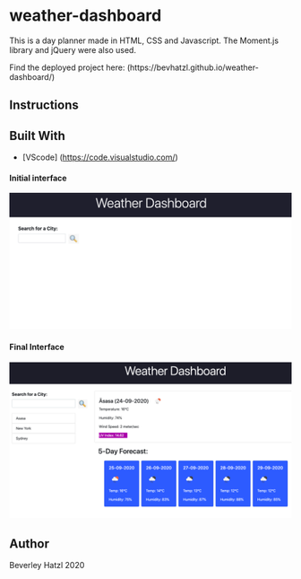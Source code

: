 # weather-dashboard
This is a day planner made in HTML, CSS and Javascript. The Moment.js library and jQuery were also used.

<p>Find the deployed project here: (https://bevhatzl.github.io/weather-dashboard/)</p>

## Instructions


## Built With

* [VScode] (https://code.visualstudio.com/) 


#### Initial interface

![Screenshot of initial page of weather dashboard](/images/screen1.png)

#### Final Interface

![Screenshot of weather dashboard with weather data displayed](/images/screen2.png)

## Author
Beverley Hatzl 2020

